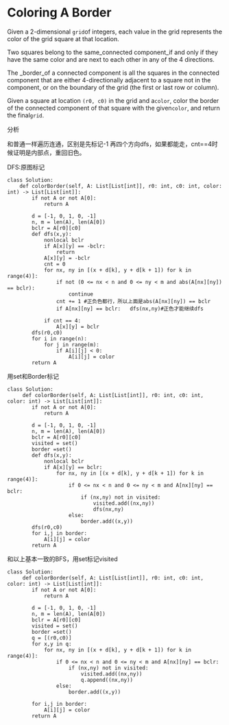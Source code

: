 # Coloring A Border

Given a 2-dimensional `grid`of integers, each value in the grid represents the color of the grid square at that location.

Two squares belong to the same\_connected component\_if and only if they have the same color and are next to each other in any of the 4 directions.

The \_border\_of a connected component is all the squares in the connected component that are either 4-directionally adjacent to a square not in the component, or on the boundary of the grid \(the first or last row or column\).

Given a square at location `(r0, c0)` in the grid and a`color`, color the border of the connected component of that square with the given`color`, and return the final`grid`.

分析

和普通一样遍历连通，区别是先标记-1 再四个方向dfs，如果都能走，cnt==4时候证明是内部点，重回旧色。

DFS:原图标记

```text
class Solution:
    def colorBorder(self, A: List[List[int]], r0: int, c0: int, color: int) -> List[List[int]]:
        if not A or not A[0]:
            return A

        d = [-1, 0, 1, 0, -1]
        n, m = len(A), len(A[0])
        bclr = A[r0][c0]
        def dfs(x,y):
            nonlocal bclr
            if A[x][y] == -bclr:
                return
            A[x][y] = -bclr
            cnt = 0
            for nx, ny in [(x + d[k], y + d[k + 1]) for k in range(4)]:
                if not (0 <= nx < n and 0 <= ny < m and abs(A[nx][ny]) == bclr):
                    continue
                cnt += 1 #正负色都行，所以上面是abs(A[nx][ny]) == bclr
                if A[nx][ny] == bclr:   dfs(nx,ny)#正色才能继续dfs

            if cnt == 4:
                A[x][y] = bclr
        dfs(r0,c0)
        for i in range(n):
            for j in range(m):
                if A[i][j] < 0:
                    A[i][j] = color
        return A
```

用set和Border标记

```text
class Solution:
     def colorBorder(self, A: List[List[int]], r0: int, c0: int, color: int) -> List[List[int]]:
        if not A or not A[0]:
            return A

        d = [-1, 0, 1, 0, -1]
        n, m = len(A), len(A[0])
        bclr = A[r0][c0]
        visited = set()
        border =set()
        def dfs(x,y):
            nonlocal bclr
            if A[x][y] == bclr:
                for nx, ny in [(x + d[k], y + d[k + 1]) for k in range(4)]:
                    if 0 <= nx < n and 0 <= ny < m and A[nx][ny] == bclr:
                        if (nx,ny) not in visited:
                            visited.add((nx,ny))
                            dfs(nx,ny)
                    else:
                        border.add((x,y))
        dfs(r0,c0)
        for i,j in border:
            A[i][j] = color
        return A
```

和以上基本一致的BFS，用set标记visited

```text
class Solution:
     def colorBorder(self, A: List[List[int]], r0: int, c0: int, color: int) -> List[List[int]]:
        if not A or not A[0]:
            return A

        d = [-1, 0, 1, 0, -1]
        n, m = len(A), len(A[0])
        bclr = A[r0][c0]
        visited = set()
        border =set()
        q = [(r0,c0)]
        for x,y in q:
            for nx, ny in [(x + d[k], y + d[k + 1]) for k in range(4)]:
                if 0 <= nx < n and 0 <= ny < m and A[nx][ny] == bclr:
                    if (nx,ny) not in visited:
                        visited.add((nx,ny))
                        q.append((nx,ny))
                else:
                    border.add((x,y))

        for i,j in border:
            A[i][j] = color
        return A
```

